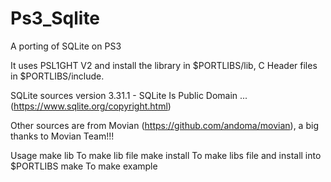 # Ps3_Sqlite
A porting of SQLite on PS3

It uses PSL1GHT V2 and install the library in $PORTLIBS/lib, C Header files in $PORTLIBS/include.

SQLite sources version 3.31.1 - SQLite Is Public Domain ... (https://www.sqlite.org/copyright.html)

Other sources are from Movian (https://github.com/andoma/movian), a big thanks to Movian Team!!!

Usage
make lib
  To make lib file
make install
  To make libs file and install into $PORTLIBS 
make
  To make example

